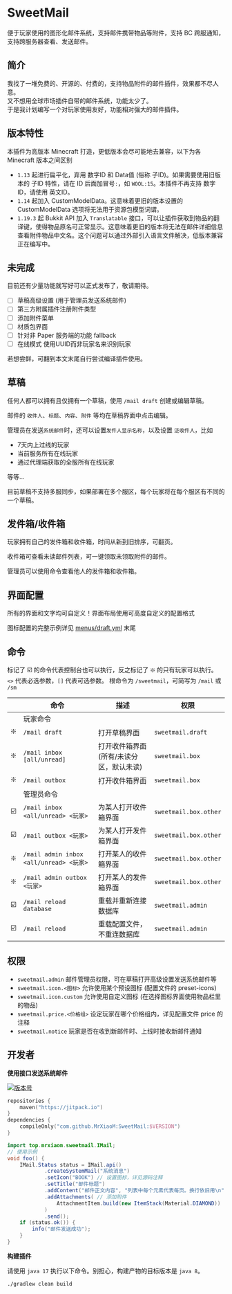 # SweetMail

便于玩家使用的图形化邮件系统，支持邮件携带物品等附件，支持 BC 跨服通知，支持跨服务器查看、发送邮件。

## 简介

我找了一堆免费的、开源的、付费的，支持物品附件的邮件插件，效果都不尽人意。  
又不想用全球市场插件自带的邮件系统，功能太少了。  
于是我计划编写一个对玩家使用友好，功能相对强大的邮件插件。

## 版本特性

本插件为高版本 Minecraft 打造，更低版本会尽可能地去兼容，以下为各 Minecraft 版本之间区别
+ `1.13` 起进行扁平化，弃用 数字ID 和 Data值 (俗称 子ID)。如果需要使用旧版本的 子ID 特性，请在 ID 后面加冒号`:`，如 `WOOL:15`。本插件不再支持 数字ID，请使用 英文ID。
+ `1.14` 起加入 CustomModelData。这意味着更旧的版本设置的 CustomModelData 选项将无法用于资源包模型词谓。
+ `1.19.3` 起 Bukkit API 加入 `Translatable` 接口，可以让插件获取到物品的翻译键，使得物品原名可正常显示。这意味着更旧的版本将无法在邮件详细信息查看附件物品中文名。这个问题可以通过外部引入语言文件解决，低版本兼容正在编写中。

## 未完成

目前还有少量功能就写好可以正式发布了，敬请期待。

+ [ ] 草稿高级设置 (用于管理员发送系统邮件)
+ [ ] 第三方附属插件注册附件类型
+ [ ] 添加附件菜单
+ [ ] 材质包界面
+ [ ] 针对非 Paper 服务端的功能 fallback
+ [ ] 在线模式 使用UUID而非玩家名来识别玩家

若想尝鲜，可翻到本文末尾自行尝试编译插件使用。

## 草稿

任何人都可以拥有且仅拥有一个草稿，使用 `/mail draft` 创建或编辑草稿。

邮件的 `收件人`、`标题`、`内容`、`附件` 等均在草稿界面中点击编辑。

管理员在发送`系统邮件`时，还可以设置`发件人显示名称`，以及设置 `泛收件人`，比如
+ 7天内上过线的玩家
+ 当前服务所有在线玩家
+ 通过代理端获取的全服所有在线玩家

等等…

目前草稿不支持多服同步，如果部署在多个服区，每个玩家将在每个服区有不同的一个草稿。

## 发件箱/收件箱

玩家拥有自己的发件箱和收件箱，时间从新到旧排序，可翻页。

收件箱可查看未读邮件列表，可一键领取未领取附件的邮件。

管理员可以使用命令查看他人的发件箱和收件箱。

## 界面配置

所有的界面和文字均可自定义！界面布局使用可高度自定义的配置格式

图标配置的完整示例详见 [menus/draft.yml](https://github.com/MrXiaoM/SweetMail/blob/main/src/main/resources/menus/draft.yml) 末尾

## 命令

标记了 ☑️ 的命令代表控制台也可以执行，反之标记了 ❇️ 的只有玩家可以执行。  
`<>` 代表必选参数，`[]` 代表可选参数。
根命令为 `/sweetmail`，可简写为 `/mail` 或 `/sm`

|     | 命令                                    | 描述                    | 权限                    |
|-----|---------------------------------------|-----------------------|-----------------------|
|     | 玩家命令                                  |                       |                       |
| ❇️  | `/mail draft`                         | 打开草稿界面                | `sweetmail.draft`     |
| ❇️  | `/mail inbox [all/unread]`            | 打开收件箱界面(所有/未读分区，默认未读) | `sweetmail.box`       |
| ❇️  | `/mail outbox`                        | 打开收件箱界面               | `sweetmail.box`       |
|     | 管理员命令                                 |                       |                       |
| ☑️️ | `/mail inbox <all/unread> <玩家>`       | 为某人打开收件箱界面            | `sweetmail.box.other` |
| ☑️  | `/mail outbox <玩家>`                   | 为某人打开发件箱界面            | `sweetmail.box.other` |
| ❇️  | `/mail admin inbox <all/unread> <玩家>` | 打开某人的收件箱界面            | `sweetmail.box.other` |
| ❇️  | `/mail admin outbox <玩家>`             | 打开某人的发件箱界面            | `sweetmail.box.other` |
| ☑️  | `/mail reload database`               | 重载并重新连接数据库            | `sweetmail.admin`     |
| ☑️  | `/mail reload`                        | 重载配置文件，不重连数据库         | `sweetmail.admin`     |

## 权限

+ `sweetmail.admin` 邮件管理员权限，可在草稿打开高级设置发送系统邮件等
+ `sweetmail.icon.<图标>` 允许使用某个预设图标 (配置文件的 preset-icons)
+ `sweetmail.icon.custom` 允许使用自定义图标 (在选择图标界面使用物品栏里的物品)
+ `sweetmail.price.<价格组>` 设定玩家在哪个价格组内，详见配置文件 price 的注释
+ `sweetmail.notice` 玩家是否在收到新邮件时、上线时接收新邮件通知

## 开发者

**使用接口发送系统邮件**

[![版本号](https://img.shields.io/github/v/release/MrXiaoM/SweetMail
)](https://github.com/MrXiaoM/SweetMail/releases)
```kotlin
repositories {
    maven("https://jitpack.io")
}
dependencies {
    compileOnly("com.github.MrXiaoM:SweetMail:$VERSION")
}
```

```java
import top.mrxiaom.sweetmail.IMail;
// 使用示例
void foo() {
    IMail.Status status = IMail.api()
            .createSystemMail("系统消息")
            .setIcon("BOOK") // 设置图标，详见源码注释
            .setTitle("邮件标题")
            .addContent("邮件正文内容", "列表中每个元素代表每页。换行依旧用\n")
            .addAttachments( // 添加附件
                AttachmentItem.build(new ItemStack(Material.DIAMOND))
            )
            .send();
    if (status.ok()) {
        info("邮件发送成功");
    }
}
```

**构建插件**

请使用 `java 17` 执行以下命令。别担心，构建产物的目标版本是 `java 8`。

```shell
./gradlew clean build
```
